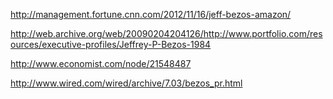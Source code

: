 http://management.fortune.cnn.com/2012/11/16/jeff-bezos-amazon/

http://web.archive.org/web/20090204204126/http://www.portfolio.com/resources/executive-profiles/Jeffrey-P-Bezos-1984

http://www.economist.com/node/21548487

http://www.wired.com/wired/archive/7.03/bezos_pr.html
